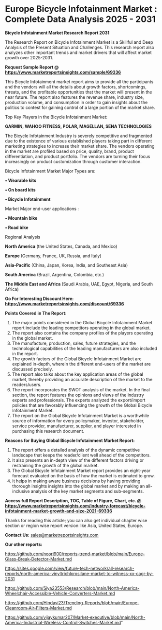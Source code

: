 # Europe Bicycle Infotainment Market : Complete Data Analysis 2025 - 2031

<strong>Bicycle Infotainment Market Research Report 2031</strong>

The Research Report on Bicycle Infotainment Market is a Skillful and Deep Analysis of the Present Situation and Challenges. This research report also analyzes other important trends and market drivers that will affect market growth over 2025-2031.

<strong>Request Sample Report @ <a href=https://www.marketreportsinsights.com/sample/69336>https://www.marketreportsinsights.com/sample/69336</a></strong>

This Bicycle Infotainment market report aims to provide all the participants and the vendors will all the details about growth factors, shortcomings, threats, and the profitable opportunities that the market will present in the near future. The report also features the revenue share, industry size, production volume, and consumption in order to gain insights about the politics to contest for gaining control of a large portion of the market share.

Top Key Players in the Bicycle Infotainment Market:

<strong>GARMIN, WAHOO FITNESS, POLAR, MAGELLAN, SENA TECHNOLOGIES</strong>

The Bicycle Infotainment Industry is severely competitive and fragmented due to the existence of various established players taking part in different marketing strategies to increase their market share. The vendors operating in the market are profiled based on price, quality, brand, product differentiation, and product portfolio. The vendors are turning their focus increasingly on product customization through customer interaction.

Bicycle Infotainment Market Major Types are:

<strong>• Wearable kits

• On board kits

• Bicycle Infotainment</strong>

Market Major end-user applications :

<strong>• Mountain bike

• Road bike</strong>

Regional Analysis

</u><strong><b>North America</b></strong> (the United States, Canada, and Mexico)

<strong><b>Europe </b></strong>(Germany, France, UK, Russia, and Italy)

<strong><b>Asia-Pacific</b></strong> (China, Japan, Korea, India, and Southeast Asia)

<strong><b>South America</b></strong> (Brazil, Argentina, Colombia, etc.)

<strong><b>The Middle East and Africa</b></strong> (Saudi Arabia, UAE, Egypt, Nigeria, and South Africa)

<strong>Go For Interesting Discount Here: <a href=https://www.marketreportsinsights.com/discount/69336>https://www.marketreportsinsights.com/discount/69336</a></strong>

<strong>Points Covered in The Report:</strong>
<ol>
  <li>The major points considered in the Global Bicycle Infotainment Market report include the leading competitors operating in the global market.</li>
  <li>The report also contains the company profiles of the players operating in the global market.</li>
  <li>The manufacture, production, sales, future strategies, and the technological capabilities of the leading manufacturers are also included in the report.</li>
  <li>The growth factors of the Global Bicycle Infotainment Market are explained in-depth, wherein the different end-users of the market are discussed precisely.</li>
  <li>The report also talks about the key application areas of the global market, thereby providing an accurate description of the market to the readers/users.</li>
  <li>The report incorporates the SWOT analysis of the market. In the final section, the report features the opinions and views of the industry experts and professionals. The experts analyzed the export/import policies that are favorably influencing the growth of the Global Bicycle Infotainment Market.</li>
  <li>The report on the Global Bicycle Infotainment Market is a worthwhile source of information for every policymaker, investor, stakeholder, service provider, manufacturer, supplier, and player interested in purchasing this research document.</li>
</ol>
<strong>Reasons for Buying Global Bicycle Infotainment Market Report:</strong>

<ol>
  <li>The report offers a detailed analysis of the dynamic competitive landscape that keeps the reader/client well ahead of the competitors.</li>
  <li>It also presents an in-depth view of the different factors driving or restraining the growth of the global market.</li>
  <li>The Global Bicycle Infotainment Market report provides an eight-year forecast evaluated on the basis of how the market is estimated to grow.</li>
  <li>It helps in making aware business decisions by having providing thorough insights insights into the global market and by making an all-inclusive analysis of the key market segments and sub-segments.</li>
</ol>
<strong>Access full Report Description, TOC, Table of Figure, Chart, etc. @ <a href=https://www.marketreportsinsights.com/industry-forecast/bicycle-infotainment-market-growth-and-size-2021-69336>https://www.marketreportsinsights.com/industry-forecast/bicycle-infotainment-market-growth-and-size-2021-69336</a></strong>


Thanks for reading this article; you can also get individual chapter wise section or region wise report version like Asia, United States, Europe.

<strong>Contact Us:</strong>
sales@marketreportsinsights.com

<strong>Our other reports:</strong>

<a href=https://github.com/noori900/reports-trend-market/blob/main/Europe-Glass-Break-Detector-Market.md>https://github.com/noori900/reports-trend-market/blob/main/Europe-Glass-Break-Detector-Market.md</a>

<a href=https://sites.google.com/view/future-tech-network/all-research-reports/north-america-vinyltrichlorosilane-market-to-witness-xx-cagr-by-2031>https://sites.google.com/view/future-tech-network/all-research-reports/north-america-vinyltrichlorosilane-market-to-witness-xx-cagr-by-2031</a>

<a href=https://github.com/Siya23553/Research/blob/main/North-America-Wheelchair-Accessible-Vehicle-Converters-Market.md>https://github.com/Siya23553/Research/blob/main/North-America-Wheelchair-Accessible-Vehicle-Converters-Market.md</a>

<a href=https://github.com/Hindavi23/Trending-Reports/blob/main/Europe-Cleanroom-Air-Filters-Market.md>https://github.com/Hindavi23/Trending-Reports/blob/main/Europe-Cleanroom-Air-Filters-Market.md</a>

<a href=https://github.com/vijaykumar207/Market-executive/blob/main/North-America-Industrial-Wireless-Control-Switches-Market.md>https://github.com/vijaykumar207/Market-executive/blob/main/North-America-Industrial-Wireless-Control-Switches-Market.md</a>"
